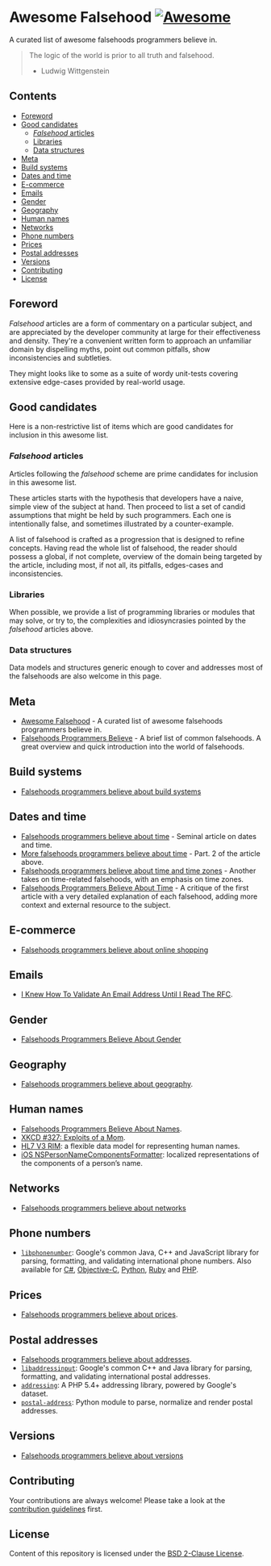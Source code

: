 # Awesome Falsehood [![Awesome](https://cdn.rawgit.com/sindresorhus/awesome/d7305f38d29fed78fa85652e3a63e154dd8e8829/media/badge.svg)](https://github.com/sindresorhus/awesome)

A curated list of awesome falsehoods programmers believe in.

> The logic of the world is prior to all truth and falsehood.
> - Ludwig Wittgenstein


## Contents

- [Foreword](#foreword)
- [Good candidates](#good-candidates)
    - [*Falsehood* articles](#falsehood-articles)
    - [Libraries](#libraries)
    - [Data structures](#data-structures)
- [Meta](#meta)
- [Build systems](#build-systems)
- [Dates and time](#dates-and-time)
- [E-commerce](#e-commerce)
- [Emails](#emails)
- [Gender](#gender)
- [Geography](#geography)
- [Human names](#human-names)
- [Networks](#networks)
- [Phone numbers](#phone-numbers)
- [Prices](#prices)
- [Postal addresses](#postal-addresses)
- [Versions](#versions)
- [Contributing](#contributing)
- [License](#license)


## Foreword

*Falsehood* articles are a form of commentary on a particular subject, and are
appreciated by the developer community at large for their effectiveness and
density. They're a convenient written form to approach an unfamiliar domain by
dispelling myths, point out common pitfalls, show inconsistencies and
subtleties.

They might looks like to some as a suite of wordy unit-tests covering extensive
edge-cases provided by real-world usage.


## Good candidates

Here is a non-restrictive list of items which are good candidates for inclusion
in this awesome list.

### *Falsehood* articles

Articles following the *falsehood* scheme are prime candidates for inclusion in
this awesome list.

These articles starts with the hypothesis that developers have a naive, simple
view of the subject at hand. Then proceed to list a set of candid assumptions
that might be held by such programmers. Each one is intentionally false, and
sometimes illustrated by a counter-example.

A list of falsehood is crafted as a progression that is designed to refine
concepts. Having read the whole list of falsehood, the reader should possess a
global, if not complete, overview of the domain being targeted by the article,
including most, if not all, its pitfalls, edges-cases and inconsistencies.

### Libraries

When possible, we provide a list of programming libraries or modules that may
solve, or try to, the complexities and idiosyncrasies pointed by the
*falsehood* articles above.

### Data structures

Data models and structures generic enough to cover and addresses most of the
falsehoods are also welcome in this page.


## Meta

- [Awesome Falsehood](https://github.com/kdeldycke/awesome-falsehood) - A
curated list of awesome falsehoods programmers believe in.
- [Falsehoods Programmers Believe](http://spaceninja.com/2015/12/08/falsehoods-programmers-believe/) - A brief list of common falsehoods. A great overview and quick introduction into the world of falsehoods.


## Build systems

- [Falsehoods programmers believe about build systems](http://pozorvlak.livejournal.com/174763.html)


## Dates and time

- [Falsehoods programmers believe about time](http://infiniteundo.com/post/25326999628/falsehoods-programmers-believe-about-time) - Seminal article on dates and time.
- [More falsehoods programmers believe about time](http://infiniteundo.com/post/25509354022/more-falsehoods-programmers-believe-about-time) - Part. 2 of the article above.
- [Falsehoods programmers believe about time and time zones](http://www.creativedeletion.com/2015/01/28/falsehoods-programmers-date-time-zones.html) - Another takes on time-related falsehoods, with an emphasis on time zones.
- [Falsehoods Programmers Believe About Time](https://gist.github.com/thanatos/eee17100476a336a711e) - A critique of the first article with a very detailed explanation of each falsehood, adding more context and external resource to the subject.


## E-commerce

- [Falsehoods programmers believe about online shopping](http://wiesmann.codiferes.net/wordpress/?p=22201)


## Emails

- [I Knew How To Validate An Email Address Until I Read The RFC](http://haacked.com/archive/2007/08/21/i-knew-how-to-validate-an-email-address-until-i.aspx/).


## Gender

- [Falsehoods Programmers Believe About Gender](https://gist.github.com/garbados/f82604ea639e0e47bf44)


## Geography

- [Falsehoods programmers believe about geography](http://wiesmann.codiferes.net/wordpress/?p=15187).


## Human names

- [Falsehoods Programmers Believe About Names](https://www.kalzumeus.com/2010/06/17/falsehoods-programmers-believe-about-names/).
- [XKCD #327: Exploits of a Mom](https://xkcd.com/327/).
- [HL7 V3 RIM](http://www.hl7.org/implement/standards/product_brief.cfm?product_id=186): a flexible data model for representing human names.
- [iOS NSPersonNameComponentsFormatter](https://developer.apple.com/library/ios/documentation/Miscellaneous/Reference/NSPersonNameComponentsFormatter_Class/index.html): localized representations of the components of a person’s name.


## Networks

- [Falsehoods programmers believe about networks](http://blog.erratasec.com/2012/06/falsehoods-programmers-believe-about.html)


## Phone numbers

- [`libphonenumber`](https://github.com/googlei18n/libphonenumber): Google's common Java, C++ and JavaScript library for parsing, formatting, and validating international phone numbers. Also available for [C#](https://github.com/erezak/libphonenumber-csharp), [Objective-C](https://github.com/iziz/libPhoneNumber-iOS), [Python](https://github.com/daviddrysdale/python-phonenumbers), [Ruby](https://github.com/sstephenson/global_phone) and [PHP](https://github.com/giggsey/libphonenumber-for-php).


## Prices

- [Falsehoods programmers believe about prices](https://gist.github.com/rgs/6509585).


## Postal addresses

- [Falsehoods programmers believe about addresses](https://www.mjt.me.uk/posts/falsehoods-programmers-believe-about-addresses/).
- [`libaddressinput`](https://github.com/googlei18n/libaddressinput): Google's common C++ and Java library for parsing, formatting, and validating international postal addresses.
- [`addressing`](https://github.com/commerceguys/addressing): A PHP 5.4+ addressing library, powered by Google's dataset.
- [`postal-address`](https://github.com/scaleway/postal-address): Python module to parse, normalize and render postal addresses.


## Versions

- [Falsehoods programmers believe about versions](https://github.com/xenoterracide/falsehoods/blob/master/versions.md)


## Contributing

Your contributions are always welcome! Please take a look at the [contribution
guidelines](CONTRIBUTING.md) first.


## License

Content of this repository is licensed under the [BSD 2-Clause
License](LICENSE.md).
